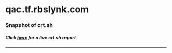 # qac.tf.rbslynk.com
### Snapshot of crt.sh
##### Click [here](https://crt.sh/?q=FF3FAC88D6915C808759F6975B3E7C69B0423F053DC368122900B6FDF1BCC02E) for a live crt.sh report

---
